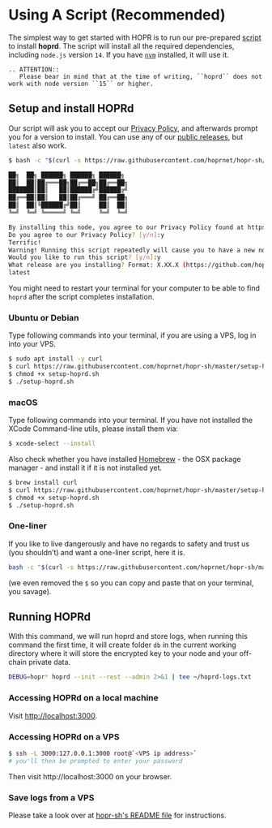 # Using A Script (Recommended)

The simplest way to get started with HOPR is to run our pre-prepared [script](https://github.com/hoprnet/hopr-sh) to install **hoprd**. The script will install all the required dependencies, including `node.js` version `14`. If you have [`nvm`](https://github.com/nvm-sh/nvm) installed, it will use it.

```eval_rst
.. ATTENTION::
   Please bear in mind that at the time of writing, ``hoprd`` does not work with node version ``15`` or higher.
```

## Setup and install HOPRd

Our script will ask you to accept our [Privacy Policy](https://hoprnet.org/privacy-policy), and afterwards prompt you for a version to install. You can use any of our [public releases](https://www.npmjs.com/package/@hoprnet/hoprd), but `latest` also work.

```bash
$ bash -c "$(curl -s https://raw.githubusercontent.com/hoprnet/hopr-sh/master/setup-hoprd.sh)"

██╗  ██╗ ██████╗ ██████╗ ██████╗ 
██║  ██║██╔═══██╗██╔══██╗██╔══██╗
███████║██║   ██║██████╔╝██████╔╝
██╔══██║██║   ██║██╔═══╝ ██╔══██╗
██║  ██║╚██████╔╝██║     ██║  ██║
╚═╝  ╚═╝ ╚═════╝ ╚═╝     ╚═╝  ╚═╝

By installing this node, you agree to our Privacy Policy found at https://hoprnet.org/privacy-policy
Do you agree to our Privacy Policy? [y/n]:y
Terrific!
Warning! Running this script repeatedly will cause you to have a new node address each time.
Would you like to run this script? [y/n]:y
What release are you installing? Format: X.XX.X (https://github.com/hoprnet/hoprnet/releases)
latest
```

You might need to restart your terminal for your computer to be able to find `hoprd` after the script completes installation.

### Ubuntu or Debian

Type following commands into your terminal, if you are using a VPS, log in into your VPS.

```bash
$ sudo apt install -y curl
$ curl https://raw.githubusercontent.com/hoprnet/hopr-sh/master/setup-hoprd.sh --output setup-hoprd.sh
$ chmod +x setup-hoprd.sh
$ ./setup-hoprd.sh
```

### macOS

Type following commands into your terminal. If you have not installed the XCode Command-line utils, please install them via:

```bash
$ xcode-select --install
```

Also check whether you have installed [Homebrew](https://brew.sh/) - the OSX package manager - and install it if it is not installed yet.

```bash
$ brew install curl
$ curl https://raw.githubusercontent.com/hoprnet/hopr-sh/master/setup-hoprd-macos.sh --output setup-hoprd.sh
$ chmod +x setup-hoprd.sh
$ ./setup-hoprd.sh
```
### One-liner

If you like to live dangerously and have no regards to safety and trust us (you shouldn’t) and want a one-liner script, here it is.

```bash
bash -c "$(curl -s https://raw.githubusercontent.com/hoprnet/hopr-sh/master/setup-hoprd.sh)"
```

(we even removed the `$` so you can copy and paste that on your terminal, you savage).

## Running HOPRd

With this command, we will run hoprd and store logs,
when running this command the first time, it will create folder `db` in the current
working directory where it will store the encrypted key to your node and your off-chain
private data.

```bash
DEBUG=hopr* hoprd --init --rest --admin 2>&1 | tee ~/hoprd-logs.txt
```

### Accessing HOPRd on a local machine

Visit [http://localhost:3000](http://localhost:3000).

### Accessing HOPRd on a VPS

```bash
$ ssh -L 3000:127.0.0.1:3000 root@`<VPS ip address>`
# you'll then be prompted to enter your password
```

Then visit http://localhost:3000 on your browser.

### Save logs from a VPS

Please take a look over at [hopr-sh's README file](https://github.com/hoprnet/hopr-sh/blob/main/README.md) for instructions.
